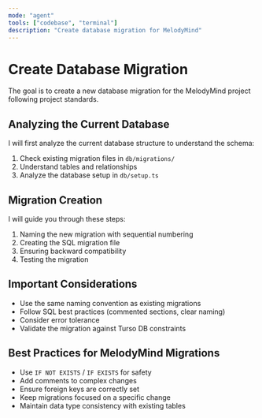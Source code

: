 ```yaml
---
mode: "agent"
tools: ["codebase", "terminal"]
description: "Create database migration for MelodyMind"
---
```


# Create Database Migration

The goal is to create a new database migration for the MelodyMind project following project standards.

## Analyzing the Current Database

I will first analyze the current database structure to understand the schema:

1. Check existing migration files in `db/migrations/`
2. Understand tables and relationships
3. Analyze the database setup in `db/setup.ts`

## Migration Creation

I will guide you through these steps:

1. Naming the new migration with sequential numbering
2. Creating the SQL migration file
3. Ensuring backward compatibility
4. Testing the migration

## Important Considerations

- Use the same naming convention as existing migrations
- Follow SQL best practices (commented sections, clear naming)
- Consider error tolerance
- Validate the migration against Turso DB constraints

## Best Practices for MelodyMind Migrations

- Use `IF NOT EXISTS` / `IF EXISTS` for safety
- Add comments to complex changes
- Ensure foreign keys are correctly set
- Keep migrations focused on a specific change
- Maintain data type consistency with existing tables
